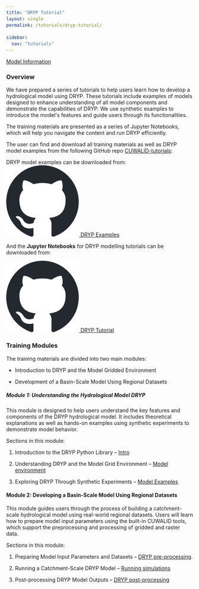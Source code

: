 ```yaml
---
title: "DRYP Tutorial"
layout: single
permalink: /tutorials/dryp-tutorial/

sidebar:
  nav: "tutorials"
---
```


<a href="/model-info/dryp-model" class="btn btn--primary">Model Information</a>

### Overview

We have prepared a series of tutorials to help users learn how to develop a hydrological model using DRYP. These tutorials include examples of models designed to enhance understanding of all model components and demonstrate the capabilities of DRYP. We use synthetic examples to introduce the model's features and guide users through its functionalities.

The training materials are presented as a series of Jupyter Notebooks, which will help you navigate the content and run DRYP efficiently.

The user can find and download all training materials as well as DRYP model examples from the following GitHub repo [CUWALID-tutorials](https://github.com/AndresQuichimbo/CUWALID-tutorials/):

DRYP model examples can be downloaded from:
<a href="https://github.com/AndresQuichimbo/CUWALID-tutorials/tree/main/Examples/DRYP" target="_blank" class="btn btn--primary">
    <img src="/assets/images/icons/github-mark.svg" alt="GitHub" class="icon"> DRYP Examples
</a>

And the **Jupyter Notebooks** for DRYP modelling tutorials can be downloaded from:

<a href="https://github.com/AndresQuichimbo/CUWALID-tutorials/tree/main/Training/DRYP" target="_blank" class="btn btn--primary">
    <img src="/assets/images/icons/github-mark.svg" alt="GitHub" class="icon"> DRYP Tutorial
</a>

### Training Modules
The training materials are divided into two main modules:

* Introduction to DRYP and the Model Gridded Environment

* Development of a Basin-Scale Model Using Regional Datasets

##### Module 1: Understanding the Hydrological Model DRYP
This module is designed to help users understand the key features and components of the DRYP hydrological model. It includes theoretical explanations as well as hands-on examples using synthetic experiments to demonstrate model behavior.

Sections in this module:

1. Introduction to the DRYP Python Library – [Intro](https://github.com/AndresQuichimbo/CUWALID-tutorials/blob/main/Training/DRYP/intro_modelling/01_DRYP_intro.ipynb)

2. Understanding DRYP and the Model Grid Environment – [Model environment](https://github.com/AndresQuichimbo/CUWALID-tutorials/blob/main/Training/DRYP/intro_modelling/02_DRYP_model_development.ipynb)

3. Exploring DRYP Through Synthetic Experiments – [Model Examples](https://github.com/AndresQuichimbo/CUWALID-tutorials/blob/main/Training/DRYP/intro_modelling/03_DRYP_test_models.ipynb)

#### Module 2: Developing a Basin-Scale Model Using Regional Datasets
This module guides users through the process of building a catchment-scale hydrological model using real-world regional datasets. Users will learn how to prepare model input parameters using the built-in CUWALID tools, which support the preprocessing and processing of gridded and raster data.

Sections in this module:

1. Preparing Model Input Parameters and Datasets – [DRYP pre-processing](https://github.com/AndresQuichimbo/CUWALID-tutorials/blob/main/Training/DRYP/catchment/02_DRYP_pre_processing.ipynb).

2. Running a Catchment-Scale DRYP Model – [Running simulations](https://github.com/AndresQuichimbo/CUWALID-tutorials/blob/main/Training/DRYP/catchment/DRYP_model_running.ipynb)

3. Post-processing DRYP Model Outputs – [DRYP post-processing](https://github.com/AndresQuichimbo/CUWALID-tutorials/blob/main/Training/DRYP/catchment/04_DRYP_post_processing.ipynb)
